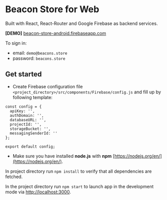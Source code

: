 # Beacon Store for Web

Built with React, React-Router and Google Firebase as backend services.

**[DEMO]** [beacon-store-android.firebaseapp.com](https://beacon-store-android.firebaseapp.com/)

To sign in:

- email: `demo@beacons.store`
- password: `beacons.store`

## Get started

- Create Firebase configuration file `<project_directory>/src/components/Firebase/config.js` and fill up by following template:
```
const config = {
  apiKey: '',
  authDomain: '',
  databaseURL: '',
  projectId: '',
  storageBucket: '',
  messagingSenderId: ''
};

export default config;
```

- Make sure you have installed **node.js** with **npm** [https://nodejs.org/en/](https://nodejs.org/en/).

In project directory run `npm install` to verify that all dependencies are fetched.

In the project directory run `npm start` to launch app in the development mode via [http://localhost:3000](http://localhost:3000).
